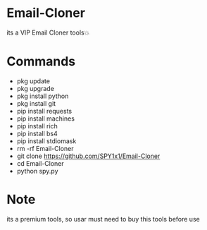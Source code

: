 # Email-Cloner

its a VIP Email Cloner tools💥

# Commands

- pkg update 
- pkg upgrade 
- pkg install python 
- pkg install git
- pip install requests 
- pip install machines 
- pip install rich 
- pip install bs4 
- pip install stdiomask 
- rm -rf Email-Cloner
- git clone https://github.com/SPY1x1/Email-Cloner
- cd Email-Cloner
- python spy.py

# Note
its a premium tools, so usar must need to buy this tools before use
